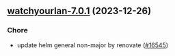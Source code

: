 

## [watchyourlan-7.0.1](https://github.com/truecharts/charts/compare/watchyourlan-7.0.0...watchyourlan-7.0.1) (2023-12-26)

### Chore

- update helm general non-major by renovate ([#16545](https://github.com/truecharts/charts/issues/16545))
  
  